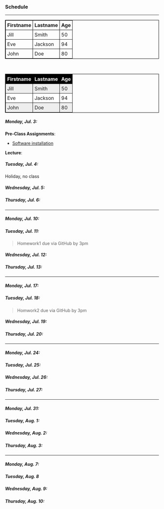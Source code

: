 ### Schedule
------

<head>
<style>
table {
    width:100%;
}
table, th, td {
    border: 1px solid black;
    border-collapse: collapse;
}
th, td {
    padding: 5px;
    text-align: left;
}
table#t01 tr:nth-child(even) {
    background-color: #eee;
}
table#t01 tr:nth-child(odd) {
   background-color:#fff;
}
table#t01 th {
    background-color: black;
    color: white;
}
</style>
</head>
<body>

<table>
  <tr>
    <th>Firstname</th>
    <th>Lastname</th> 
    <th>Age</th>
  </tr>
  <tr>
    <td>Jill</td>
    <td>Smith</td>
    <td>50</td>
  </tr>
  <tr>
    <td>Eve</td>
    <td>Jackson</td>
    <td>94</td>
  </tr>
  <tr>
    <td>John</td>
    <td>Doe</td>
    <td>80</td>
  </tr>
</table>
<br>

<table id="t01">
  <tr>
    <th>Firstname</th>
    <th>Lastname</th> 
    <th>Age</th>
  </tr>
  <tr>
    <td>Jill</td>
    <td>Smith</td>
    <td>50</td>
  </tr>
  <tr>
    <td>Eve</td>
    <td>Jackson</td>
    <td>94</td>
  </tr>
  <tr>
    <td>John</td>
    <td>Doe</td>
    <td>80</td>
  </tr>
</table>

</body>
</html>


##### Monday, Jul. 3:
**Pre-Class Assignments**:
* [Software installation](install.md)

**Lecture**:

##### Tuesday, Jul. 4:
Holiday, no class

##### Wednesday, Jul. 5:



##### Thursday, Jul. 6:


------

##### Monday, Jul. 10:


##### Tuesday, Jul. 11:
> Homework1 due via GitHub by 3pm


##### Wednesday, Jul. 12:


##### Thursday, Jul. 13:


------

##### Monday, Jul. 17:


##### Tuesday, Jul. 18:
> Homwork2 due via GitHub by 3pm


##### Wednesday, Jul. 19:


##### Thursday, Jul. 20:


------

##### Monday, Jul. 24:


##### Tuesday, Jul. 25:


##### Wednesday, Jul. 26:


##### Thursday, Jul. 27:


------

##### Monday, Jul. 31:


##### Tuesday, Aug. 1:


##### Wednesday, Aug. 2:


##### Thursday, Aug. 3:


------

##### Monday, Aug. 7:


##### Tuesday, Aug. 8


##### Wednesday, Aug. 9:


##### Thursday, Aug. 10:










